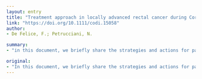 ```yaml
---
layout: entry
title: "Treatment approach in locally advanced rectal cancer during Coronavirus (COVID-19) pandemic: long course or short course?"
link: "https://doi.org/10.1111/codi.15058"
author:
- De Felice, F.; Petrucciani, N.

summary:
- "in this document, we briefly share the strategies and actions for patients with locally advanced rectal cancer to face the challenges of Coronavirus disease 2019 (COVID-19). We share the strategy and actions of patients with local advanced cancer.. we share a brief overview of the strategies for patients battling rectal disease.. battling Corona virus disease 2019 is the most challenging challenge. click here for all the latest news. read the full report here. share the tips and actions to help patients face the challenge of Coronavir disease 2019. this document share the actions for local advanced patients with rectal."

original:
- "In this document, we briefly share the strategies and actions for patients with locally advanced rectal cancer to face the challenges of Coronavirus disease 2019 (COVID-19)."
---
```


